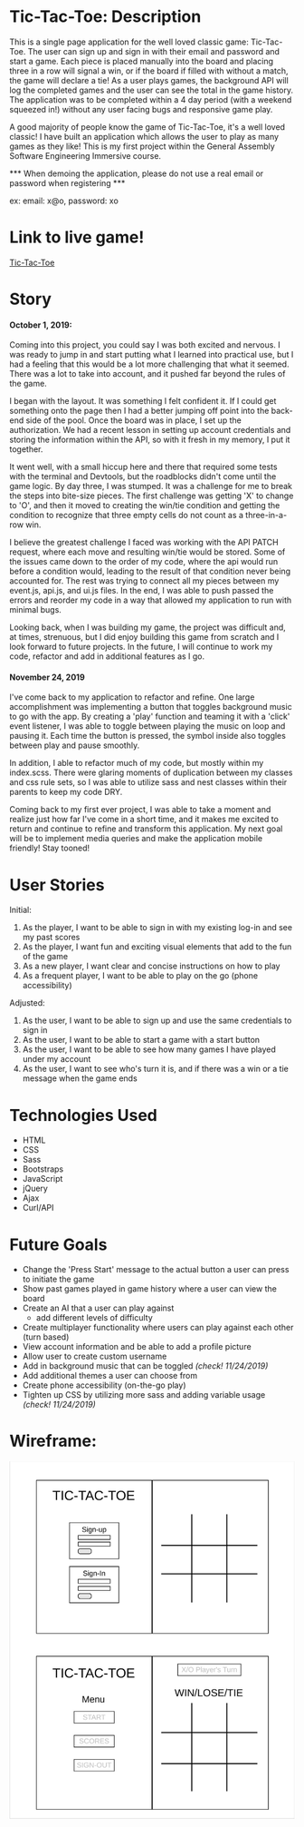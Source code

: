 # Tic-Tac-Toe: Description

This is a single page application for the well loved classic game: Tic-Tac-Toe. The user can sign up and sign in with their email and password and start a game. Each piece is placed manually into the board and placing three in a row will signal a win, or if the board if filled with without a match, the game will declare a tie! As a user plays games, the background API will log the completed games and the user can see the total in the game history. The application was to be completed within a 4 day period (with a weekend squeezed in!) without any user facing bugs and responsive game play.

A good majority of people know the game of Tic-Tac-Toe, it's a well loved classic! I have built an application which allows the user to play as many games as they like! This is my first project within the General Assembly Software Engineering Immersive course.

*** When demoing the application, please do not use a real email or password when registering ***

ex: email: x@o, password: xo

# Link to live game!

[Tic-Tac-Toe](https://sangelici.github.io/tictactoe-client/)


# Story

#### October 1, 2019:

Coming into this project, you could say I was both excited and nervous. I was ready to jump in and start putting what I learned into practical use, but I had a feeling that this would be a lot more challenging that what it seemed. There was a lot to take into account, and it pushed far beyond the rules of the game.

I began with the layout. It was something I felt confident it. If I could get something onto the page then I had a better jumping off point into the back-end side of the pool. Once the board was in place, I set up the authorization. We had a recent lesson in setting up account credentials and storing the information within the API, so with it fresh in my memory, I put it together.

It went well, with a small hiccup here and there that required some tests with the terminal and Devtools, but the roadblocks didn't come until the game logic. By day three, I was stumped. It was a challenge for me to break the steps into bite-size pieces. The first challenge was getting 'X' to change to 'O', and then it moved to creating the win/tie condition and getting the condition to recognize that three empty cells do not count as a three-in-a-row win.

I believe the greatest challenge I faced was working with the API PATCH request, where each move and resulting win/tie would be stored. Some of the issues came down to the order of my code, where the api would run before a condition would, leading to the result of that condition never being accounted for. The rest was trying to connect all my pieces between my event.js, api.js, and ui.js files. In the end, I was able to push passed the errors and reorder my code in a way that allowed my application to run with minimal bugs.

Looking back, when I was building my game, the project was difficult and, at times, strenuous, but I did enjoy building this game from scratch and I look forward to future projects. In the future, I will continue to work my code, refactor and add in additional features as I go.

#### November 24, 2019

I've come back to my application to refactor and refine. One large accomplishment was implementing a button that toggles background music to go with the app. By creating a 'play' function and teaming it with a 'click' event listener, I was able to toggle between playing the music on loop and pausing it. Each time the button is pressed, the symbol inside also toggles between play and pause smoothly.

In addition, I able to refactor much of my code, but mostly within my index.scss. There were glaring moments of duplication between my classes and css rule sets, so I was able to utilize sass and nest classes within their parents to keep my code DRY.

Coming back to my first ever project, I was able to take a moment and realize just how far I've come in a short time, and it makes me excited to return and continue to refine and transform this application. My next goal will be to implement media queries and make the application mobile friendly! Stay tooned!

# User Stories

Initial:
  1. As the player, I want to be able to sign in with my existing log-in and see my past scores
  2. As the player, I want fun and exciting visual elements that add to the fun of the game
  3. As a new player, I want clear and concise instructions on how to play
  4. As a frequent player, I want to be able to play on the go (phone accessibility)

Adjusted:
  1. As the user, I want to be able to sign up and use the same credentials to sign in
  2. As the user, I want to be able to start a game with a start button
  3. As the user, I want to be able to see how many games I have played under my account
  4. As the user, I want to see who's turn it is, and if there was a win or a tie message when the game ends

# Technologies Used

  - HTML
  - CSS
  - Sass
  - Bootstraps
  - JavaScript
  - jQuery
  - Ajax
  - Curl/API

# Future Goals
  - Change the 'Press Start' message to the actual button a user can press to initiate the game
  - Show past games played in game history where a user can view the board
  - Create an AI that a user can play against
      - add different levels of difficulty
  - Create multiplayer functionality where users can play against each other (turn based)
  - View account information and be able to add a profile picture
  - Allow user to create custom username
  - Add in background music that can be toggled <i>(check! 11/24/2019)</i>
  - Add additional themes a user can choose from
  - Create phone accessibility (on-the-go play)
  - Tighten up CSS by utilizing more sass and adding variable usage <i>(check! 11/24/2019)</i>

# Wireframe:

<img src="Tic-Tac-Toe Wireframe.jpeg"
     alt="Tic Tac Toe Wireframe"
     style="float: left; margin-right: 10px;" />
